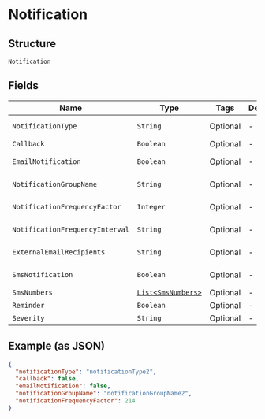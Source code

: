 
# Notification

## Structure

`Notification`

## Fields

| Name | Type | Tags | Description | Getter | Setter |
|  --- | --- | --- | --- | --- | --- |
| `NotificationType` | `String` | Optional | - | String getNotificationType() | setNotificationType(String notificationType) |
| `Callback` | `Boolean` | Optional | - | Boolean getCallback() | setCallback(Boolean callback) |
| `EmailNotification` | `Boolean` | Optional | - | Boolean getEmailNotification() | setEmailNotification(Boolean emailNotification) |
| `NotificationGroupName` | `String` | Optional | - | String getNotificationGroupName() | setNotificationGroupName(String notificationGroupName) |
| `NotificationFrequencyFactor` | `Integer` | Optional | - | Integer getNotificationFrequencyFactor() | setNotificationFrequencyFactor(Integer notificationFrequencyFactor) |
| `NotificationFrequencyInterval` | `String` | Optional | - | String getNotificationFrequencyInterval() | setNotificationFrequencyInterval(String notificationFrequencyInterval) |
| `ExternalEmailRecipients` | `String` | Optional | - | String getExternalEmailRecipients() | setExternalEmailRecipients(String externalEmailRecipients) |
| `SmsNotification` | `Boolean` | Optional | - | Boolean getSmsNotification() | setSmsNotification(Boolean smsNotification) |
| `SmsNumbers` | [`List<SmsNumbers>`](../../doc/models/sms-numbers.md) | Optional | - | List<SmsNumbers> getSmsNumbers() | setSmsNumbers(List<SmsNumbers> smsNumbers) |
| `Reminder` | `Boolean` | Optional | - | Boolean getReminder() | setReminder(Boolean reminder) |
| `Severity` | `String` | Optional | - | String getSeverity() | setSeverity(String severity) |

## Example (as JSON)

```json
{
  "notificationType": "notificationType2",
  "callback": false,
  "emailNotification": false,
  "notificationGroupName": "notificationGroupName2",
  "notificationFrequencyFactor": 214
}
```

